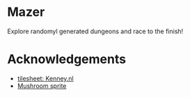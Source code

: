 # Mazer
Explore randomyl generated dungeons and race to the finish!

# Acknowledgements
- [tilesheet: Kenney.nl](https://www.kenney.nl/assets/tiny-dungeon)
- [Mushroom sprite](https://opengameart.org/content/tiny-mushrooms-16x-minecraft-style)
